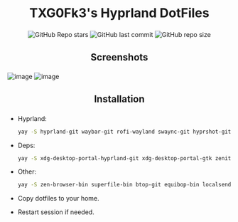 <div align="center">
    <h1> TXG0Fk3's Hyprland DotFiles </h1>
    <h3></h3>
</div>

<div align="center">

![GitHub Repo stars](https://img.shields.io/github/stars/TXG0Fk3/Hyprland-Dots?style=for-the-badge&color=ff94bc)
![GitHub last commit](https://img.shields.io/github/last-commit/TXG0Fk3/Hyprland-Dots?style=for-the-badge&color=ff94bc)
![GitHub repo size](https://img.shields.io/github/repo-size/TXG0Fk3/Hyprland-Dots?style=for-the-badge&color=ff94bc)
<br/>
</div>


<div align="center">
    <h2>Screenshots</h2>
    <h3></h3>
</div>

![image](https://github.com/user-attachments/assets/b62f3ebe-9147-4c31-94df-9e79d17f13d7)
![image](https://github.com/user-attachments/assets/077ab3c7-d3ab-4640-a384-15fccace4c5c)


<div align="center">
    <h2>Installation</h2>
    <h3></h3>
</div>

- Hyprland:
    ```bash
    yay -S hyprland-git waybar-git rofi-wayland swaync-git hyprshot-git hyprpicker-git hyprlock-git swww catppuccin-cursors-mocha papirus-icon-theme
    ```

- Deps:
    ```bash
    yay -S xdg-desktop-portal-hyprland-git xdg-desktop-portal-gtk zenity polkit-gnome ttf-jetbrains-mono ttf-jetbrains-mono-nerd noto-fonts noto-fonts-cjk noto-fonts-emoji pavucontrol nwg-look
    ```

- Other:
    ```bash
    yay -S zen-browser-bin superfile-bin btop-git equibop-bin localsend-bin kitty loupe mpv
    ```

- Copy dotfiles to your home.
- Restart session if needed.
